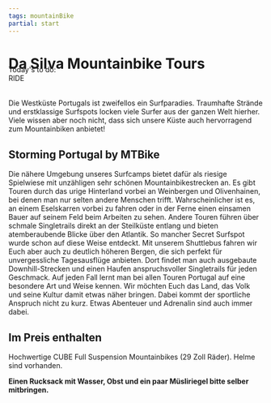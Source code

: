 ```yaml
---
tags: mountainBike
partial: start
---
```


# Da Silva Mountainbike Tours

<div class="h4" style="margin-top: -2rem;">Today's to do:</div>

<div class="h1" style="margin: 0 0 2rem 0;">RIDE</div>

Die Westküste Portugals ist zweifellos ein Surfparadies. Traumhafte Strände und erstklassige Surfspots locken viele Surfer aus der ganzen Welt hierher. Viele wissen aber noch nicht, dass sich unsere Küste auch hervorragend zum Mountainbiken anbietet!

## Storming Portugal by MTBike

Die nähere Umgebung unseres Surfcamps bietet dafür als riesige Spielwiese mit unzähligen sehr schönen Mountainbikestrecken an. Es gibt Touren durch das urige Hinterland vorbei an Weinbergen und Olivenhainen, bei denen man nur selten andere Menschen trifft. Wahrscheinlicher ist es, an einem Eselskarren vorbei zu fahren oder in der Ferne einen einsamen Bauer auf seinem Feld beim Arbeiten zu sehen. Andere Touren führen über schmale Singletrails direkt an der Steilküste entlang und bieten atemberaubende Blicke über den Atlantik. So mancher Secret Surfspot wurde schon auf diese Weise entdeckt. Mit unserem Shuttlebus fahren wir Euch aber auch zu deutlich höheren Bergen, die sich perfekt für unvergessliche Tagesausflüge anbieten. Dort findet man auch ausgebaute Downhill-Strecken und einen Haufen anspruchsvoller Singletrails für jeden Geschmack. Auf jeden Fall lernt man bei allen Touren Portugal auf eine besondere Art und Weise kennen. Wir möchten Euch das Land, das Volk und seine Kultur damit etwas näher bringen. Dabei kommt der sportliche Anspruch nicht zu kurz. Etwas Abenteuer und Adrenalin sind auch immer dabei.


## Im Preis enthalten

Hochwertige CUBE Full Suspension Mountainbikes (29 Zoll Räder). Helme sind vorhanden.

**Einen Rucksack mit Wasser, Obst und ein paar Müsliriegel bitte selber mitbringen.**
